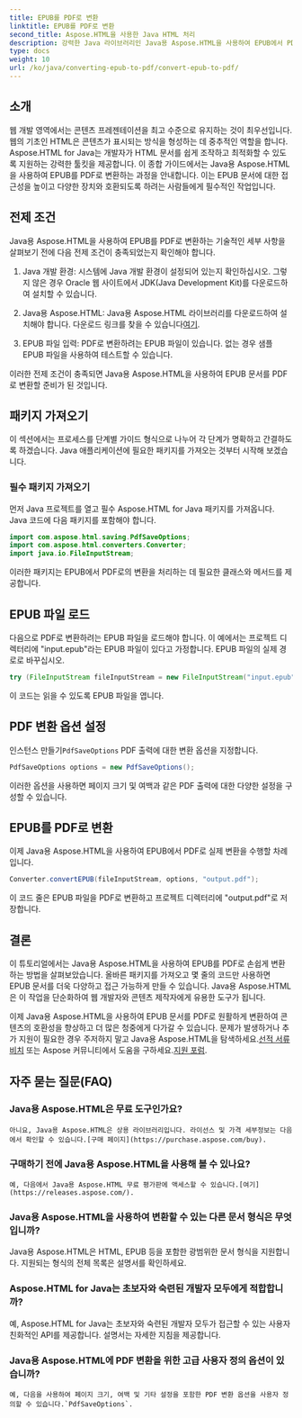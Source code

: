 ```yaml
---
title: EPUB를 PDF로 변환
linktitle: EPUB를 PDF로 변환
second_title: Aspose.HTML을 사용한 Java HTML 처리
description: 강력한 Java 라이브러리인 Java용 Aspose.HTML을 사용하여 EPUB에서 PDF로의 변환을 잠금 해제하세요. 손쉽게 접근 가능한 콘텐츠를 만드세요.
type: docs
weight: 10
url: /ko/java/converting-epub-to-pdf/convert-epub-to-pdf/
---
```

## 소개

웹 개발 영역에서는 콘텐츠 프레젠테이션을 최고 수준으로 유지하는 것이 최우선입니다. 웹의 기초인 HTML은 콘텐츠가 표시되는 방식을 형성하는 데 중추적인 역할을 합니다. Aspose.HTML for Java는 개발자가 HTML 문서를 쉽게 조작하고 최적화할 수 있도록 지원하는 강력한 툴킷을 제공합니다. 이 종합 가이드에서는 Java용 Aspose.HTML을 사용하여 EPUB를 PDF로 변환하는 과정을 안내합니다. 이는 EPUB 문서에 대한 접근성을 높이고 다양한 장치와 호환되도록 하려는 사람들에게 필수적인 작업입니다.

## 전제 조건

Java용 Aspose.HTML을 사용하여 EPUB를 PDF로 변환하는 기술적인 세부 사항을 살펴보기 전에 다음 전제 조건이 충족되었는지 확인해야 합니다.

1. Java 개발 환경: 시스템에 Java 개발 환경이 설정되어 있는지 확인하십시오. 그렇지 않은 경우 Oracle 웹 사이트에서 JDK(Java Development Kit)를 다운로드하여 설치할 수 있습니다.

2. Java용 Aspose.HTML: Java용 Aspose.HTML 라이브러리를 다운로드하여 설치해야 합니다. 다운로드 링크를 찾을 수 있습니다[여기](https://releases.aspose.com/html/java/).

3. EPUB 파일 입력: PDF로 변환하려는 EPUB 파일이 있습니다. 없는 경우 샘플 EPUB 파일을 사용하여 테스트할 수 있습니다.

이러한 전제 조건이 충족되면 Java용 Aspose.HTML을 사용하여 EPUB 문서를 PDF로 변환할 준비가 된 것입니다.

## 패키지 가져오기

이 섹션에서는 프로세스를 단계별 가이드 형식으로 나누어 각 단계가 명확하고 간결하도록 하겠습니다. Java 애플리케이션에 필요한 패키지를 가져오는 것부터 시작해 보겠습니다.

### 필수 패키지 가져오기

먼저 Java 프로젝트를 열고 필수 Aspose.HTML for Java 패키지를 가져옵니다. Java 코드에 다음 패키지를 포함해야 합니다.

```java
import com.aspose.html.saving.PdfSaveOptions;
import com.aspose.html.converters.Converter;
import java.io.FileInputStream;
```

이러한 패키지는 EPUB에서 PDF로의 변환을 처리하는 데 필요한 클래스와 메서드를 제공합니다.

## EPUB 파일 로드

다음으로 PDF로 변환하려는 EPUB 파일을 로드해야 합니다. 이 예에서는 프로젝트 디렉터리에 "input.epub"라는 EPUB 파일이 있다고 가정합니다. EPUB 파일의 실제 경로로 바꾸십시오.

```java
try (FileInputStream fileInputStream = new FileInputStream("input.epub")) {
```

이 코드는 읽을 수 있도록 EPUB 파일을 엽니다.

## PDF 변환 옵션 설정

 인스턴스 만들기`PdfSaveOptions` PDF 출력에 대한 변환 옵션을 지정합니다.

```java
PdfSaveOptions options = new PdfSaveOptions();
```

이러한 옵션을 사용하면 페이지 크기 및 여백과 같은 PDF 출력에 대한 다양한 설정을 구성할 수 있습니다.

## EPUB를 PDF로 변환

이제 Java용 Aspose.HTML을 사용하여 EPUB에서 PDF로 실제 변환을 수행할 차례입니다.

```java
Converter.convertEPUB(fileInputStream, options, "output.pdf");
```

이 코드 줄은 EPUB 파일을 PDF로 변환하고 프로젝트 디렉터리에 "output.pdf"로 저장합니다.

## 결론

이 튜토리얼에서는 Java용 Aspose.HTML을 사용하여 EPUB를 PDF로 손쉽게 변환하는 방법을 살펴보았습니다. 올바른 패키지를 가져오고 몇 줄의 코드만 사용하면 EPUB 문서를 더욱 다양하고 접근 가능하게 만들 수 있습니다. Java용 Aspose.HTML은 이 작업을 단순화하여 웹 개발자와 콘텐츠 제작자에게 유용한 도구가 됩니다.

 이제 Java용 Aspose.HTML을 사용하여 EPUB 문서를 PDF로 원활하게 변환하여 콘텐츠의 호환성을 향상하고 더 많은 청중에게 다가갈 수 있습니다. 문제가 발생하거나 추가 지원이 필요한 경우 주저하지 말고 Java용 Aspose.HTML을 탐색하세요.[선적 서류 비치](https://reference.aspose.com/html/java/) 또는 Aspose 커뮤니티에서 도움을 구하세요.[지원 포럼](https://forum.aspose.com/).

## 자주 묻는 질문(FAQ)

### Java용 Aspose.HTML은 무료 도구인가요?
    아니요, Java용 Aspose.HTML은 상용 라이브러리입니다. 라이선스 및 가격 세부정보는 다음에서 확인할 수 있습니다.[구매 페이지](https://purchase.aspose.com/buy).

### 구매하기 전에 Java용 Aspose.HTML을 사용해 볼 수 있나요?
    예, 다음에서 Java용 Aspose.HTML 무료 평가판에 액세스할 수 있습니다.[여기](https://releases.aspose.com/).

### Java용 Aspose.HTML을 사용하여 변환할 수 있는 다른 문서 형식은 무엇입니까?
   Java용 Aspose.HTML은 HTML, EPUB 등을 포함한 광범위한 문서 형식을 지원합니다. 지원되는 형식의 전체 목록은 설명서를 확인하세요.

### Aspose.HTML for Java는 초보자와 숙련된 개발자 모두에게 적합합니까?
   예, Aspose.HTML for Java는 초보자와 숙련된 개발자 모두가 접근할 수 있는 사용자 친화적인 API를 제공합니다. 설명서는 자세한 지침을 제공합니다.

### Java용 Aspose.HTML에 PDF 변환을 위한 고급 사용자 정의 옵션이 있습니까?
    예, 다음을 사용하여 페이지 크기, 여백 및 기타 설정을 포함한 PDF 변환 옵션을 사용자 정의할 수 있습니다.`PdfSaveOptions`.